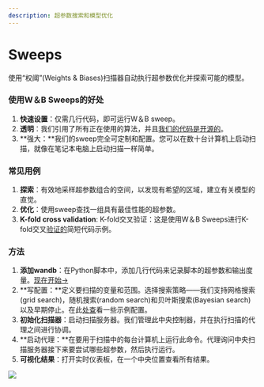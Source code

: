 ```yaml
---
description: 超参数搜索和模型优化
---
```


# Sweeps

使用“权阈”\(Weights & Biases\)扫描器自动执行超参数优化并探索可能的模型。

### **使用W＆B Sweeps的好处**

1. **快速设置**：仅需几行代码，即可运行W＆B sweep。
2.  **透明**：我们引用了所有正在使用的算法，并且[我们的代码是开源的](https://github.com/wandb/client/tree/master/wandb/sweeps)。
3. **强大：**我们的sweep完全可定制和配置。您可以在数十台计算机上启动扫描，就像在笔记本电脑上启动扫描一样简单。

### **常见用例**

1. **探索**：有效地采样超参数组合的空间，以发现有希望的区域，建立有关模型的直觉。
2. **优化**：使用sweep查找一组具有最佳性能的超参数。
3. **K-fold cross validation**: K-fold交叉验证：这是使用W＆B Sweeps进行K-fold交叉[验证的](https://github.com/wandb/examples/tree/master/examples/wandb-sweeps/sweeps-cross-validation)简短代码示例。

### **方法**

1.  **添加wandb**：在Python脚本中，添加几行代码来记录脚本的超参数和输出度量。[现在开始→](https://app.gitbook.com/@weights-and-biases/s/docs/~/drafts/-MKaPhwzNIegNuInaekR/sweeps/quickstart)
2.  **写配置：**定义要扫描的变量和范围。选择搜索策略——我们支持网格搜索\(grid search\)，随机搜索\(random search\)和贝叶斯搜索\(Bayesian search\)以及早期停止。在此[处查](https://github.com/wandb/examples/tree/master/examples/keras/keras-cnn-fashion)看一些示例配置。
3. **初始化扫描器**：启动扫描服务器。我们管理此中央控制器，并在执行扫描的代理之间进行协调。
4.  **启动代理：**在要用于扫描中的每台计算机上运行此命令。代理询问中央扫描服务器接下来要尝试哪些超参数，然后执行运行。
5. **可视化结果**：打开实时仪表板，在一个中央位置查看所有结果。

![](../../.gitbook/assets/central-sweep-server-3%20%281%29.png)

